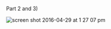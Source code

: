 Part 2 and 3)

  ![screen shot 2016-04-29 at 1 27 07 pm](https://cloud.githubusercontent.com/assets/4596631/14923964/26291a1a-0e0e-11e6-819a-cfac0852b115.png)

